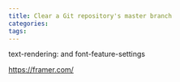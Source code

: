 ```yaml
---
title: Clear a Git repository's master branch
categories:
tags:
---
```


text-rendering:
and font-feature-settings

https://framer.com/
